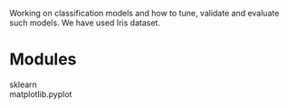 Working on classification models and how to tune, validate and evaluate such models. We have used Iris dataset.<br>

# Modules<br>
sklearn<br>
matplotlib.pyplot
